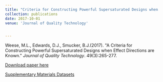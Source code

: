 ```yaml
---
title: "Criteria for Constructing Powerful Supersaturated Designs when Effect Directions are Known"
collection: publications
date: 2017-10-01
venue: 'Journal of Quality Technology'


---
```

Weese, M.L., Edwards, D.J., Smucker, B.J.(2017). &quot;A Criteria for Constructing Powerful Supersaturated Designs when Effect Directions are Known.&quot; <i>Journal of Quality Technology</i>. 49(3):265-277. 

[Download paper here](http://weeseml.github.io/files/pub_2016+_weese_etal.pdf)

[Supplementary Materials Datasets](http://weeseml.github.io/files/supp_2016+_weese_etal.zip)
